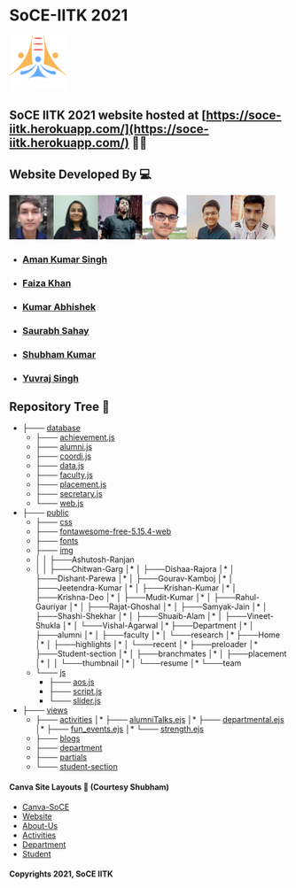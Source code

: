 # SoCE-IITK 2021
<code><img height="100" src = "public/img/SoCE-logo.svg"></code>
## SoCE IITK 2021 website hosted at [https://soce-iitk.herokuapp.com/](https://soce-iitk.herokuapp.com/) 🎉🎉


## Website Developed By 💻
<code><img height="80" src = "public/img/team/d2.jpg"></code><code><img height="80" src = "public/img/team/w2.jpg"></code><code><img height="80" src = "public/img/team/w3.jpg"></code><code><img height="80" src = "public/img/team/w4.jpg"></code><code><img height="80" src = "public/img/team/d5.jpg"></code><code><img height="80" src = "public/img/team/w5.jpg"></code> 
- ###  [Aman Kumar Singh](https://github.com/amanks-20)
- ###  [Faiza Khan](https://github.com/faizak31)
- ###  [Kumar Abhishek](https://github.com/kabhishek20)
- ###  [Saurabh Sahay](https://github.com/sahay-saurabh)
- ###  [Shubham Kumar](https://github.com/Shubham-707)
- ###  [Yuvraj Singh](https://github.com/Yuvraj1171)

## Repository Tree 📄
 * ├─── [database](database/)   
   * ├─── [achievement.js ](database/achievement.js)
   * ├─── [alumni.js](database/alumni.js)
   * ├─── [coordi.js](database/coordi.js)
   * ├─── [data.js](database/data.js)
   * ├─── [faculty.js](database/faculty.js)
   * ├─── [placement.js](database/placement.js)
   * ├─── [secretary.js](database/secretary.js)
   * └─── [web.js](database/web.js)
 * ├─── [public](public)
   * ├─── [css](public/css/)
   * ├─── [fontawesome-free-5.15.4-web](public/fontawesome-free-5.15.4-web/)
   * ├─── [fonts](public/fonts/)
   * ├─── [img](public/img/)
   * │  │   ├───Ashutosh-Ranjan
   * │  │   ├───Chitwan-Garg
     │*  │   ├───Dishaa-Rajora
     │*  │   ├───Dishant-Parewa
     │*  │   ├───Gourav-Kamboj
     │*  │   ├───Jeetendra-Kumar
     │*  │   ├───Krishan-Kumar
     │*  │   ├───Krishna-Deo
     │*  │   ├───Mudit-Kumar
     │*  │   ├───Rahul-Gauriyar
     │*  │   ├───Rajat-Ghoshal
     │*  │   ├───Samyak-Jain
     │*  │   ├───Shashi-Shekhar
     │*  │   ├───Shuaib-Alam
     │*  │   ├───Vineet-Shukla
     │*  │   └───Vishal-Agarwal
     │*  ├───Department
     │*  │   ├───alumni
     │*  │   ├───faculty
     │*  │   └───research
     │*  ├───Home
     │*  │   ├───highlights
     │*  │   └───recent
     │*  ├───preloader
     │*  ├───Student-section
     │*  │   ├───branchmates
     │*  │   ├───placement
     │*  │   │   └───thumbnail
     │*  │   └───resume
     │*  └───team
   * └─── [js](public/js/)
     * ├─── [aos.js](public/js/aos.js)
     * ├─── [script.js](public/js/scriot.js)
     * └─── [slider.js](public/js/slider.js)
 * ├─── [views](views/)
   * ├─── [activities](views/activities/)
     │* ├─── [alumniTalks.ejs](views/activities/alumniTalks.ejs)
     │* ├─── [departmental.ejs](views/activities/departmental.ejs)
     │* ├─── [fun_events.ejs](views/activities/fun_events.ejs)
     │* └─── [strength.ejs](views/activities/strength.ejs)
   * ├─── [blogs](views/blogs/)
   * ├─── [department](views/department/)
   * ├─── [partials](views/partials/)
   * └─── [student-section](views/student-section/)

#### Canva Site Layouts 📝 (Courtesy Shubham)

- [Canva-SoCE](https://www.canva.com/design/DAEsiQTOrrM/Tq0m9SvyOg_elmVW0HdLgA/view?website#2:title-page)
- [Website](https://www.canva.com/design/DAEsiQTOrrM/Tq0m9SvyOg_elmVW0HdLgA/view?website#2:contact-page)
- [About-Us](https://www.canva.com/design/DAEuaxDQGYc/XGKazHkNxQipher1FWnJDQ/view?website#2)
- [Activities](https://www.canva.com/design/DAEsivoIJ5Y/MLQnIQQE1s7_kb_s_vXRPg/view?website#2:activities)
- [Department](https://www.canva.com/design/DAEuYPG-TmA/X53Ir4oGb76Tg8_xrosrhg/view?website#2)
- [Student](https://www.canva.com/design/DAEuYHUTsPM/kaX1nOe1rP7Kr3-03QEFqg/view?website#2)


#### Copyrights 2021, SoCE IITK

